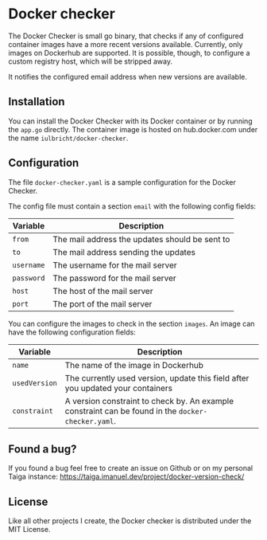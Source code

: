 # Docker checker
The Docker Checker is small go binary, that checks if any of configured container images have a more recent versions available. Currently, only images on Dockerhub are supported. It is possible, though, to configure a custom registry host, which will be stripped away.

It notifies the configured email address when new versions are available.

## Installation
You can install the Docker Checker with its Docker container or by running the `app.go` directly. The container image is hosted on hub.docker.com under the name `iulbricht/docker-checker`.

## Configuration
The file `docker-checker.yaml` is a sample configuration for the Docker Checker.

The config file must contain a section `email` with the following config fields:

Variable   | Description
---------- | ------
`from`     | The mail address the updates should be sent to
`to`       | The mail address sending the updates
`username` | The username for the mail server
`password` | The password for the mail server
`host`     | The host of the mail server
`port`     | The port of the mail server

You can configure the images to check in the section `images`. An image can have the following configuration fields:

Variable      | Description
------------- | ------
`name`        | The name of the image in Dockerhub
`usedVersion` | The currently used version, update this field after you updated your containers
`constraint`  | A version constraint to check by. An example constraint can be found in the `docker-checker.yaml`.

## Found a bug?
If you found a bug feel free to create an issue on Github or on my personal Taiga instance: https://taiga.imanuel.dev/project/docker-version-check/

## License
Like all other projects I create, the Docker checker is distributed under the MIT License.
